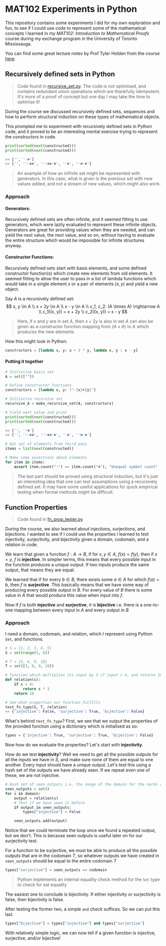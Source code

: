 # MAT102 Experiments in Python
This repository contains some experiments I did for my own exploration and fun, to see if I could use code to represent some of the mathematical concepts I learned in my _MAT102: Introduction to Mathematical Proofs_ course during my exchange program in the University of Toronto Mississauga.

You can find some great lecture notes by Prof Tyler Holden from the course [here](http://home.tykenho.com/index.html?notes).

## Recursively defined sets in Python
> Code found in [recursive_set.py](recursive_set.py). The code is not optimised, and contains redundant union operations which are thankfully idempotent. It's more of a proof of concept but one day I may take the time to optimise it!

During the course we discussed recursively defined sets, sequences and how to perform structural induction on these types of mathematical objects.

This prompted me to experiment with recursively defined sets in Python code, and it proved to be an interesting mental exercise trying to represent the constructors in code.

```py
print(sorted(next(constructed)))
print(sorted(next(constructed)))

>> ['', '♡♣']
>> ['', '♡♡♣♣', '♡♡♣♣♡♣', '♡♣', '♡♣♡♣']
``` 
> An example of how an infinite set might be represented with generators. In this case, what is given is the previous set with new values added, and not a stream of new values, which might also work.

### Approach
#### Generators:
Recursively defined sets are often infinite, and it seemed fitting to use generators, which were lazily evaluated to represent these infinite objects. Generators are great for providing values when they are needed, and can yield the next value, the next value, and so on, without having to evaluate the entire structure which would be impossible for infinite structures anyway.

#### Constructor Functions:
Recursively defined sets start with basis elements, and some defined constructor function(s) which create new elements from old elements. It seemed fitting to allow the user to pass in a list of lambda functions which would take in a single element $x$ or a pair of elements $(x, y)$ and yield a new object.

Say $A$ is a recursively defined set:
$$
x, y \in A \\
x + 2y \in A \\
x - y \in A \\
c_1, c_2: (A \times A) \rightarrow A \\
c_1((x, y)) = x + 2y \\
c_2((x, y)) = x - y
$$

> Here, if $x$ and $y$ are in set $A$, then $x + 2y$ is also in set $A$ can also be given as a constructor function mapping from $(A \times A)$ to $A$ which produces the new elements

How this might look in Python:

```py
constructors = [lambda x, y: x + 2 * y, lambda x, y : x - y]
```
#### Putting it together

```py
# Initialise basis set
A = set([""])

# Define constructor functions
constructors = [lambda x, y: f"♡{x}♣{y}"]

# Initialise recursive set
recursive_A = make_recursive_set(A, constructors)

# Yield next value and print
print(sorted(next(constructed)))
print(sorted(next(constructed)))

>> ['', '♡♣']
>> ['', '♡♡♣♣', '♡♡♣♣♡♣', '♡♣', '♡♣♡♣']

# Get set of elements from third pass
items = list(next(constructed))

# Make some assertions about elements
for item in items:
    assert item.count("♡") == item.count("♣"), "Unequal symbol count"
```

> The last part should be proved using structural induction, but it's just an interesting idea that one can test assumptions using a recursively defined set. It may have some useful applications for quick empirical testing when formal methods might be difficult.

## Function Properties
> Code found in [fn_prop_tester.py](fn_prop_tester.py)

During the course, we also learned about injections, surjections, and bijections. I wanted to see if I could use the properties I learned to test injectivity, surjectivity, and bijectivity given a domain, codomain, and a relation in code.

We learn that given a function $f: A \rightarrow B$, if for $x, y \in A$, $f(x) = f(y)$, then if $x = y$, $f$ is __injective__. In simpler terms, this means that every possible input in the function produces a unique output. If two inputs produce the same output, that means they are equal.

We learned that if for every $b \in B$, there exists some $a \in A$ for which $f(a) = b$, then $f$ is **surjective**. This basically means that we have some way of producing every possible output in $B$. For every value of $B$ there is some value in $A$ that would produce this value when input into $f$.

Now if $f$ is both __injective__ and __surjective__, it is __bijective__ i.e. there is a one-to-one mapping between every input in $A$ and every output in $B$

### Approach
I need a domain, codomain, and relation, which I represent using Python `Set`, and functions.

```py
# S = {1, 2, 3, 4, 5}  
S = set(range(1, 6))

# T = {3, 6, 9, 10} 
T = set([3, 6, 9, 10])

# function which multiplies its input by 3 if input < 4, and returns 10 otherwise
def relation(s):
    if s < 4:
        return s * 3
    return 10

# See what properties our function fulfills
test_fn_type(S, T, relation)
>> {'injective': False, 'surjective': True, 'bijective': False}
```
What's behind `test_fn_type`? First, we see that we output the properties of the provided function using a dictionary which is initialised as so:

```py
types = {'injective': True, 'surjective': True, 'bijective': False}
```

Now how do we evaluate the properties? Let's start with __injectivity__.

How do we test **injectivity**? Well we need to get all the possible outputs for all the inputs we have in $S$, and make sure none of them are equal to one another. Every input should have a unique output. Let's test this using a hash set of the outputs we have already seen. If we repeat even one of these, we are not injective.

```py
# Hash set of seen outputs i.e. the image of the domain for the nerds out there
seen_outputs = set()
for s in domain:
    output = relation(s)
    # Test if we have seen it before
    if output in seen_outputs:
        types["injective"] = False

    seen_outputs.add(output)
```
Notice that we could terminate the loop once we found a repeated output, but we don't. This is because seen outputs is useful later on for our surjectivity test.

For a function to be surjective, we must be able to produce all the possible outputs that are in the codomain $T$, so whatever outputs we have created in `seen_outputs` should be equal to the entire codomain $T$

```py
types["surjective"] = seen_outputs == codomain
```

> Python implements an internal equality check method for the `Set` type to check for set equality

The easiest one to conclude is bijectivity. If either injectivity or surjectivity is false, then bijectivity is false.

After testing the former two, a simple `and` check suffices. So we can put this last.

```py
types["bijective"] = types["injective"] and types["surjective"]
```

With relatively simple logic, we can now tell if a given function is injective, surjective, and/or bijective!









